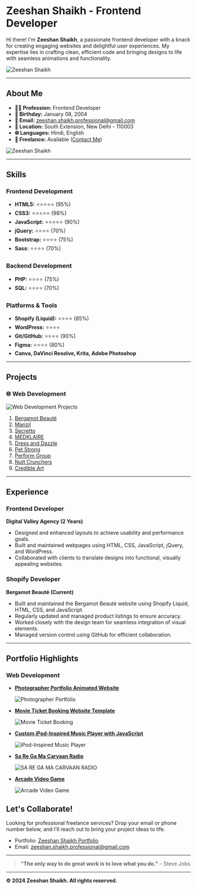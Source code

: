# Zeeshan Shaikh - Frontend Developer  


Hi there! I'm **Zeeshan Shaikh**, a passionate frontend developer with a knack for creating engaging websites and delightful user experiences. My expertise lies in crafting clean, efficient code and bringing designs to life with seamless animations and functionality.  

![Zeeshan Shaikh](./file/github_assets/portfolio_screenshot.png)  

---

## About Me  

- **👨‍💻 Profession:** Frontend Developer  
- **📅 Birthday:** January 08, 2004  
- **📧 Email:** [zeeshan.shaikh.professional@gmail.com](mailto:zeeshan.shaikh.professional@gmail.com)  
- **📍 Location:** South Extension, New Delhi - 110003  
- **🌐 Languages:** Hindi, English  
- **🤝 Freelance:** Available ([Contact Me](mailto:zeeshan.shaikh.professional@gmail.com))  

![Zeeshan Shaikh](./file/github_assets/mobile_portfolio_gif.gif)  

---

## Skills  

### Frontend Development  
- **HTML5:** ⭐⭐⭐⭐⭐ (95%)  
- **CSS3:** ⭐⭐⭐⭐⭐ (98%)  
- **JavaScript:** ⭐⭐⭐⭐⭐ (90%)  
- **jQuery:** ⭐⭐⭐⭐ (70%)  
- **Bootstrap:** ⭐⭐⭐⭐ (75%)  
- **Sass:** ⭐⭐⭐⭐ (70%)  

### Backend Development  
- **PHP:** ⭐⭐⭐⭐ (75%)  
- **SQL:** ⭐⭐⭐⭐ (70%)  

### Platforms & Tools  
- **Shopify (Liquid):** ⭐⭐⭐⭐ (85%)  
- **WordPress:** ⭐⭐⭐⭐  
- **Git/GitHub:** ⭐⭐⭐⭐ (90%)  
- **Figma:** ⭐⭐⭐⭐ (80%)  
- **Canva, DaVinci Resolve, Krita, Adobe Photoshop**  

---

## Projects  

### 🌐 Web Development  
![Web Development Projects](./file/github_assets/projects.gif)  

1. [Bergamot Beauté](https://bergamotbeauté.com)  
2. [Manzil](https://manzil.in)  
3. [Secretto](https://secretto.in)  
4. [MEDKLAIRE](https://medklaire.com)  
5. [Dress and Dazzle](https://dressanddazzle.in)  
6. [Pet Strong](https://petstrong.in)  
7. [Perform Group](https://performgroup.net)  
8. [Nutt Crunchers](https://nuttcrunchers.com)  
9. [Credible Art](https://credibleart.com)  

---

## Experience  

### Frontend Developer  
**Digital Valley Agency (2 Years)**  
- Designed and enhanced layouts to achieve usability and performance goals.  
- Built and maintained webpages using HTML, CSS, JavaScript, jQuery, and WordPress.  
- Collaborated with clients to translate designs into functional, visually appealing websites.  

### Shopify Developer  
**Bergamot Beauté (Current)**  
- Built and maintained the Bergamot Beauté website using Shopify Liquid, HTML, CSS, and JavaScript.  
- Regularly updated and managed product listings to ensure accuracy.  
- Worked closely with the design team for seamless integration of visual elements.  
- Managed version control using GitHub for efficient collaboration.  

---

## Portfolio Highlights  

### Web Development  

- **[Photographer Portfolio Animated Website](https://codepen.io/Short-Zed/full/ZEPNVWd)**  

  ![Photographer Portfolio](./file/github_assets/01.png)  

- **[Movie Ticket Booking Website Template](https://codepen.io/Short-Zed/full/BaGzoQv)** 

  ![Movie Ticket Booking](./file/github_assets/02.png)  

- **[Custom iPod-Inspired Music Player with JavaScript](https://codepen.io/Short-Zed/full/JjeJQKv)** 

  ![iPod-Inspired Music Player](./file/github_assets/03.png)  

- **[Sa Re Ga Ma Carvaan Radio](https://codepen.io/Short-Zed/full/eYxOOLe)** 

  ![SA RE GA MA CARVAAN RADIO](./file/github_assets/04.png) 

- **[Arcade Video Game](https://codepen.io/Short-Zed/full/BaGQrMO)**
  
  ![Arcade Video Game](./file/github_assets/05.png) 


## Let's Collaborate!  

Looking for professional freelance services? Drop your email or phone number below, and I'll reach out to bring your project ideas to life.  

- Portfolio: [Zeeshan Shaikh Portfolio](https://short-zed.github.io/Portfolio.github.io/)  
- Email: [zeeshan.shaikh.professional@gmail.com](mailto:zeeshan.shaikh.professional@gmail.com)  

---

> **"The only way to do great work is to love what you do."** – Steve Jobs  

---

**© 2024 Zeeshan Shaikh. All rights reserved.**  


